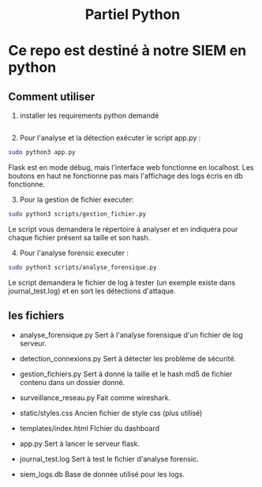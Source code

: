 <h1 align="center">Partiel Python<h1>

<p>Ce repo est destiné à notre SIEM en python<br>
</p>

## Comment utiliser 
1. installer les requirements python demandé
```sh

```

2. Pour l'analyse et la détection exécuter le script app.py : 
```sh 
sudo python3 app.py
```
Flask est en mode débug, mais l'interface web fonctionne en localhost. 
Les boutons en haut ne fonctionne pas mais l'affichage des logs écris en db fonctionne.

3. Pour la gestion de fichier executer: 
```sh 
sudo python3 scripts/gestion_fichier.py 
```
Le script vous demandera le répertoire à analyser et en indiquera pour chaque fichier présent sa taille et son hash. 

4. Pour l'analyse forensic executer : 
```sh 
sudo python3 scripts/analyse_forensique.py
```
Le script demandera le fichier de log à tester (un exemple existe dans journal_test.log) et en sort les détections d'attaque.

## les fichiers
- analyse_forensique.py 
Sert à l'analyse forensique d'un fichier de log serveur.

- detection_connexions.py 
Sert à détecter les problème de sécurité. 

- gestion_fichiers.py 
Sert à donné la taille et le hash md5 de fichier contenu dans un dossier donné. 

- surveillance_reseau.py
Fait comme wireshark. 

- static/styles.css
Ancien fichier de style css (plus utilisé)

- templates/index.html
FIchier du dashboard

- app.py
Sert à lancer le serveur flask.

- journal_test.log
Sert à test le fichier d'analyse forensic.

- siem_logs.db 
Base de donnée utilisé pour les logs.